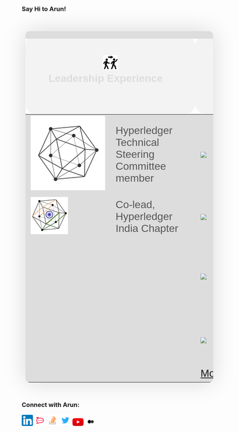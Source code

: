 ### Say Hi to Arun!

<table style="table-layout: fixed; border-collapse: collapse; margin: 50px 10px; font-size: 2em; font-family: sans-serif; min-width: 400px; box-shadow: 0 0 60px rgba(0, 0, 0, 0.15); border-radius: 10px;">
    <thead style="background-color: #f3f3f3; text-align: center;">
        <th style="padding: 12px 15px; border-width: 20px; border-color: #dddddd; border-radius: 30px;" colspan="2">
            <img width="400" />
            <img src="static/assets/img/leadership.png" alt="Leadership Experience" style="height: 40px; width: 40px;"/>
            <div style="width: 400px; height: 100px; color: #dddddd;">
                Leadership Experience
            </div>
        </th>
        <th style="padding: 12px 15px; border-width: 20px; border-color: #dddddd; border-radius: 30px;" colspan="2">
            <img width="400" />
            <img src="static/assets/img/speaker.png" alt="Leadership Experience" style="height: 40px; width: 40px;"/>
            <div style="width: 400px; height: 100px; color: #dddddd;">
                Speaker Engagements
            </div>
        </th>
        <th style="padding: 12px 15px; border-width: 20px; border-color: #dddddd; border-radius: 30px;" colspan="2">
            <img width="400" />
            <div style="width: 400px; height: 100px; color: #dddddd;">
                Project Maintainer
            </div>
        </th>
        <th style="padding: 12px 15px; border-width: 20px; border-color: #dddddd; border-radius: 30px;" colspan="2">
            <img width="400" />
            <img src="static/assets/img/blogs.png" alt="Leadership Experience" style="height: 40px; width: 40px;"/>
            <div style="width: 400px; height: 100px; color: #dddddd;">
                Blogs
            </div>
        </th>
        <th style="padding: 12px 15px; border-width: 20px; border-color: #dddddd; border-radius: 30px;" colspan="2">
            <img width="400" />
            <div style="width: 400px; height: 100px; color: #dddddd;">
                Open-Source Engagement
            </div>
        </th>
        <th style="padding: 12px 15px; border-width: 20px; border-color: #dddddd; border-radius: 30px;" colspan="2">
            <img width="400" />
            <img src="static/assets/img/work-experience.png" alt="Leadership Experience" style="height: 40px; width: 40px;"/>
            <div style="width: 400px; height: 100px; color: #dddddd;">
                Work Experience
            </div>
        </th>
    </thead>
    <tbody style="background-color: #dddddd;">
        <tr style="padding: 12px 15px; border-width: 20px; border-color: #dddddd; border-radius: 30px;">
            <td>
                <div style="width: 200px; color: #565656;">
                    <a href="https://tsc.hyperledger.org/tsc-members.html"><img src="static/assets/img/Hyperledger-Foundation.png" alt="Hyperledger Foundation" /></a>
                </div>
            </td>
            <td>
                <div style="width: 200px; color: #565656;">
                    Hyperledger Technical Steering Committee member
                </div>
            </td>
            <td>
                <div style="width: 200px; color: #565656;">
                    <a href="https://www.youtube.com/watch?v=DNvH1L288to"><img src="https://img.youtube.com/vi/DNvH1L288to/hqdefault.jpg" /></a>
                </div>
            </td>
            <td>
                <div style="width: 200px; color: #565656;">
                    BlockHash Live 2020
                </div>
            </td>
            <td>
                <div style="width: 200px; color: #565656;">
                    <a href="https://github.com/hyperledger/sawtooth-core"><img src="static/assets/img/Hyperledger-Sawtooth.png"  width="50" height="50" /></a>
                </div>
            </td>
            <td>
                <div style="width: 200px; color: #565656;">
                    Hyperledger Sawtooth
                </div>
            </td>
            <td>
                <div style="width: 200px; color: #565656;">
                    <a href="https://www.hyperledger.org/?s=Arun"><img src="static/assets/img/Hyperledger-Foundation.png"  width="50" height="50" /></a>
                </div>
            </td>
            <td>
                <div style="width: 200px; color: #565656;">
                    Hyperledger Blogs
                </div>
            </td>
            <td>
                <div style="width: 200px; color: #565656;">
                    <a href="https://www.hyperledger.org"><img src="static/assets/img/Hyperledger-Foundation.png"  width="50" height="50" /></a>
                </div>
            </td>
            <td>
                <div style="width: 200px; color: #565656;">
                    Hyperledger Foundation
                </div>
            </td>
            <td>
                <div style="width: 200px; color: #565656;">
                    <img src="static/assets/img/Walmart.png"  width="50" height="50" />
                </div>
            </td>
            <td>
                <div style="width: 200px; color: #565656;">
                    Walmart, India & USA
                </div>
            </td>
        </tr>
        <tr style="padding: 12px 15px; border-width: 20px; border-color: #dddddd; border-radius: 30px;">
            <td>
                <div style="width: 200px; color: #565656;">
                    <a href="https://in.linkedin.com/company/hyperledger-india-chapter"><img src="static/assets/img/Hyperledger-India-Chapter.png" alt="Hyperledger Foundation" /></a>
                </div>
            </td>
            <td>
                <div style="width: 200px; color: #565656;">
                    Co-lead, Hyperledger India Chapter
                </div>
            </td>
            <td>
                <div style="width: 200px; color: #565656;">
                    <a href="https://www.youtube.com/watch?v=qNGNNuF31nw"><img src="https://img.youtube.com/vi/qNGNNuF31nw/hqdefault.jpg" /></a>
                </div>
            </td>
            <td>
                <div style="width: 200px; color: #565656;">
                    BlockHash Live 2020
                </div>
            </td>
            <td>
                <div style="width: 200px; color: #565656;">
                    <a href="https://github.com/hyperledger/bevel"><img src="static/assets/img/Hyperledger-Bevel.png" width="50" height="50" /></a>
                </div>
            </td>
            <td>
                <div style="width: 200px; color: #565656;">
                    Hyperledger Bevel
                </div>
            </td>
            <td>
                <div style="width: 200px; color: #565656;">
                    <a href="https://arsulegai.medium.com/"><img src="static/assets/img/Medium.png"  width="50" height="50" /></a>
                </div>
            </td>
            <td>
                <div style="width: 200px; color: #565656;">
                    Medium
                </div>
            </td>
            <td>
                <div style="width: 200px; color: #565656;">
                    <a href="https://github.com/Enterprise-Neurosystem"><img src="static/assets/img/Enterprise-Neurosystem.png"  width="50" height="50" /></a>
                </div>
            </td>
            <td>
                <div style="width: 200px; color: #565656;">
                    Enterprise Neurosystem
                </div>
            </td>
            <td>
                <div style="width: 200px; color: #565656;">
                    <img src="static/assets/img/Intel.png"  width="50" height="50" />
                </div>
            </td>
            <td>
                <div style="width: 200px; color: #565656;">
                    Intel, India
                </div>
            </td>
        </tr>
        <tr>
            <td colspan="2"></td>
            <td>
                <div style="width: 200px; color: #565656;">
                    <a href="https://www.youtube.com/watch?v=DQ_-iE60Hxg"><img src="https://img.youtube.com/vi/DQ_-iE60Hxg/hqdefault.jpg" /></a>
                </div>
            </td>
            <td>
                <div style="width: 200px; color: #565656;">
                    Hyperledger Global Forum 2020, Phoenix & Hyperledger Sweden Meetup - 2020
                </div>
            </td>
            <td colspan="2"></td>
            <td colspan="2"></td>
            <td colspan="2"></td>
            <td>
                <div style="width: 200px; color: #565656;">
                    <img src="static/assets/img/MediaTek.png"  width="50" height="50" />
                </div>
            </td>
            <td>
                <div style="width: 200px; color: #565656;">
                    MediaTek, Taiwan (ROC) & India
                </div>
            </td>
        </tr>
        <tr>
            <td colspan="2"></td>
            <td>
                <div style="width: 200px; color: #565656;">
                    <a href="https://youtu.be/N02vxA6qFPg?list=PLcoI6pNvrJ0SbhyYDvDywB_oOYmH1a-N9&t=2104"><img src="https://img.youtube.com/vi/N02vxA6qFPg/hqdefault.jpg" /></a>
                </div>
            </td>
            <td>
                <div style="width: 200px; color: #565656;">
                    Hyperledger India Chapter - 2nd National Meetup 2019
                </div>
            </td>
            <td colspan="2"></td>
            <td colspan="2"></td>
            <td colspan="2"></td>
            <td>
                <div style="width: 200px; color: #565656;">
                    <img src="static/assets/img/National-Instruments.png"  width="50" height="50" />
                </div>
            </td>
            <td>
                <div style="width: 200px; color: #565656;">
                    National Instruments (NI), India
                </div>
            </td>
        </tr>
        <tr>
            <td colspan="2"></td>
            <td colspan="2">
                <div style="width: 200px; color: #565656;">
                    <a href="https://www.youtube.com/watch?v=DNvH1L288to&list=PLcoI6pNvrJ0SbhyYDvDywB_oOYmH1a-N9">More Videos</a>
                </div>
            </td>
            <td colspan="2"></td>
            <td colspan="2"></td>
            <td colspan="2"></td>
            <td colspan="2"></td>
        </tr>
    </tbody>
</table>

### Connect with Arun:

<a href="https://www.linkedin.com/in/arunsm93"><img src="static/assets/img/LinkedIn.png" alt="https://www.linkedin.com/in/arunsm93" width="30" /></a>
<a href="https://chat.hyperledger.org/direct/arsulegai"><img src="static/assets/img/RocketChat.png" alt="https://chat.hyperledger.org/direct/arsulegai" width="30" /></a>
<a href="https://stackoverflow.com/cv/arunsm"><img src="static/assets/img/StackOverflow.png" alt="https://stackoverflow.com/cv/arunsm" width="30" /></a>
<a href="https://twitter.com/arsulegai"><img src="static/assets/img/Twitter.png" alt="https://twitter.com/arsulegai" width="30" /></a>
<a href="https://www.youtube.com/watch?v=DNvH1L288to&list=PLcoI6pNvrJ0SbhyYDvDywB_oOYmH1a-N9"><img src="static/assets/img/YouTube.png" alt="https://www.youtube.com/watch?v=DNvH1L288to&list=PLcoI6pNvrJ0SbhyYDvDywB_oOYmH1a-N9" width="30" /></a>
<a href="https://arsulegai.medium.com/"><img src="static/assets/img/Medium-new.png"  width="30" /></a>
